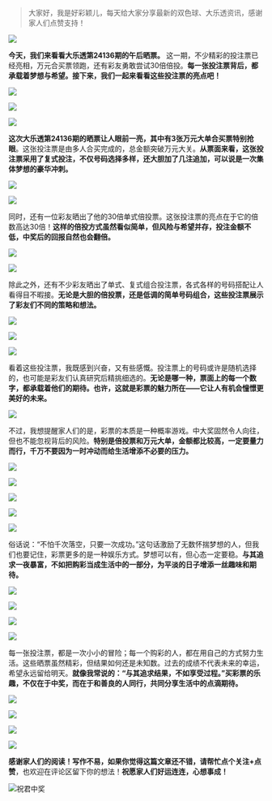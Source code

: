 
> 大家好，我是好彩颖儿，每天给大家分享最新的双色球、大乐透资讯，感谢家人们点赞支持！

![](https://cdn.jsdelivr.net/gh/wangwenjie1314/PicCDN/2024-7-12/1720763627240-image.png)


**今天，我们来看看大乐透第24136期的午后晒票。** 这一期，不少精彩的投注票已经亮相，万元合买票领跑，还有彩友勇敢尝试30倍倍投。**每一张投注票背后，都承载着梦想与希望。接下来，我们一起来看看这些投注票的亮点吧！**


![](https://cdn.jsdelivr.net/gh/wangwenjie1314/PicCDN/2024-11-23/1732342905350-image.png)


![](https://cdn.jsdelivr.net/gh/wangwenjie1314/PicCDN/2024-11-23/1732342607356-image.png)


![](https://cdn.jsdelivr.net/gh/wangwenjie1314/PicCDN/2024-11-23/1732342554421-image.png)

**这次大乐透第24136期的晒票让人眼前一亮，其中有3张万元大单合买票特别抢眼**。这张投注票是由多人合买完成的，总金额突破万元大关。**从票面来看，这张投注票采用了复式投注，不仅号码选择多样，还大胆加了几注追加，可以说是一次集体梦想的豪华冲刺。**


![](https://cdn.jsdelivr.net/gh/wangwenjie1314/PicCDN/2024-11-23/1732342548076-image.png)


![](https://cdn.jsdelivr.net/gh/wangwenjie1314/PicCDN/2024-11-23/1732342822643-image.png)


同时，还有一位彩友晒出了他的30倍单式倍投票。这张投注票的亮点在于它的倍数高达30倍！**这样的倍投方式虽然看似简单，但风险与希望并存，投注金额不低，中奖后的回报自然也会翻倍。**


![](https://cdn.jsdelivr.net/gh/wangwenjie1314/PicCDN/2024-11-23/1732342800128-image.png)


![](https://cdn.jsdelivr.net/gh/wangwenjie1314/PicCDN/2024-11-23/1732335019384-image.png)

除此之外，还有不少彩友晒出了单式、复式组合投注票，各式各样的号码搭配让人看得目不暇接。**无论是大胆的倍投票，还是低调的简单号码组合，这些投注票展示了彩友们不同的策略和想法。**


![](https://cdn.jsdelivr.net/gh/wangwenjie1314/PicCDN/2024-11-23/1732342500946-image.png)


![](https://cdn.jsdelivr.net/gh/wangwenjie1314/PicCDN/2024-11-23/1732342720481-image.png)


![](https://cdn.jsdelivr.net/gh/wangwenjie1314/PicCDN/2024-11-23/1732342745183-image.png)

看着这些投注票，我既感到兴奋，又有些感慨。投注票上的号码或许是随机选择的，也可能是彩友们认真研究后精挑细选的。**无论是哪一种，票面上的每一个数字，都承载着他们的期待。也许，这就是彩票的魅力所在——它让人有机会憧憬更美好的未来。**

![](https://cdn.jsdelivr.net/gh/wangwenjie1314/PicCDN/2024-11-23/1732342537865-image.png)

不过，我想提醒家人们的是，彩票的本质是一种概率游戏。中大奖固然令人向往，但也不能忽视背后的风险。**特别是倍投票和万元大单，金额都比较高，一定要量力而行，千万不要因为一时冲动而给生活增添不必要的压力。**



![](https://cdn.jsdelivr.net/gh/wangwenjie1314/PicCDN/2024-11-23/1732342626430-image.png)

![](https://cdn.jsdelivr.net/gh/wangwenjie1314/PicCDN/2024-11-23/1732342615993-image.png)


![](https://cdn.jsdelivr.net/gh/wangwenjie1314/PicCDN/2024-11-23/1732342573875-image.png)

![](https://cdn.jsdelivr.net/gh/wangwenjie1314/PicCDN/2024-11-23/1732342568960-image.png)

![](https://cdn.jsdelivr.net/gh/wangwenjie1314/PicCDN/2024-11-23/1732342565185-image.png)





俗话说：“不怕千次落空，只要一次成功。”这句话激励了无数怀揣梦想的人，但我们也要记住，彩票更多的是一种娱乐方式。梦想可以有，但心态一定要稳。**与其追求一夜暴富，不如把购彩当成生活中的一部分，为平淡的日子增添一丝趣味和期待。**



![](https://cdn.jsdelivr.net/gh/wangwenjie1314/PicCDN/2024-11-23/1732342526792-image.png)

![](https://cdn.jsdelivr.net/gh/wangwenjie1314/PicCDN/2024-11-23/1732342523282-image.png)

![](https://cdn.jsdelivr.net/gh/wangwenjie1314/PicCDN/2024-11-23/1732342516666-image.png)

![](https://cdn.jsdelivr.net/gh/wangwenjie1314/PicCDN/2024-11-23/1732342510799-image.png)


每一张投注票，都是一次小小的冒险；每一个购彩的人，都在用自己的方式努力生活。这些晒票虽然精彩，但结果如何还是未知数。过去的成绩不代表未来的幸运，希望永远留给明天。**就像我常说的：“与其追求结果，不如享受过程。”买彩票的乐趣，不仅在于中奖，而在于和善良的人同行，共同分享生活中的点滴期待。**

![](https://cdn.jsdelivr.net/gh/wangwenjie1314/PicCDN/2024-11-23/1732342599096-image.png)


![](https://cdn.jsdelivr.net/gh/wangwenjie1314/PicCDN/2024-11-23/1732342635843-image.png)

![](https://cdn.jsdelivr.net/gh/wangwenjie1314/PicCDN/2024-11-23/1732342495094-image.png)


![](https://cdn.jsdelivr.net/gh/wangwenjie1314/PicCDN/2024-11-23/1732343102853-image.png)


**感谢家人们的阅读！写作不易，如果你觉得这篇文章还不错，请帮忙点个关注+点赞**，也欢迎在评论区留下你的想法！**祝愿家人们好运连连，心想事成！**

![祝君中奖](https://cdn.jsdelivr.net/gh/wangwenjie1314/PicCDN/2024-10-18/1729207685691-ComfyUI_00026_.png)






















